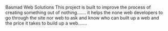 Basmad Web Solutions 
This project is built to improve the process of creating something out of nothing.......
it helps the none web developers to go through the site nor web to ask and know who can built up a web and the price it takes to build up a web.......
